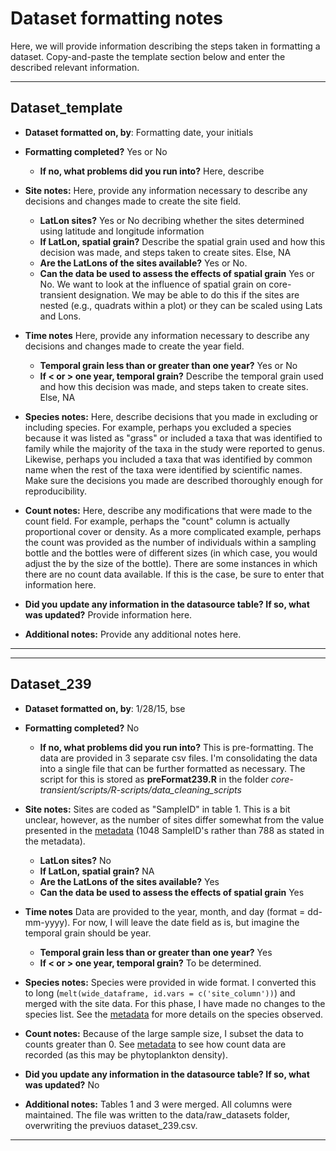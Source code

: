 # Dataset formatting notes

Here, we will provide information describing the steps taken in formatting a dataset. Copy-and-paste the template section below and enter the described relevant information.

---------------------------------------

## Dataset_template

* **Dataset formatted on, by**: Formatting date, your initials

* **Formatting completed?** Yes or No
  * **If no, what problems did you run into?** Here, describe 

* **Site notes:** Here, provide any information necessary to describe any decisions and changes made to create the site field.
  * **LatLon sites?** Yes or No decribing whether the sites determined using latitude and longitude information
  *  **If LatLon, spatial grain?** Describe the spatial grain used and how this decision was made, and steps taken to create sites. Else, NA
  *  **Are the LatLons of the sites available?** Yes or No.
  *  **Can the data be used to assess the effects of spatial grain** Yes or No. We want to look at the influence of spatial grain on core-transient designation. We may be able to do this if the sites are nested (e.g., quadrats within a plot) or they can be scaled using Lats and Lons.

* **Time notes** Here, provide any information necessary to describe any decisions and changes made to create the year field.
  * **Temporal grain less than or greater than one year?** Yes or No
  * **If < or > one year, temporal grain?** Describe the temporal grain used and how this decision was made, and steps taken to create sites. Else, NA

* **Species notes:** Here, describe decisions that you made in excluding or including species. For example, perhaps you excluded a species because it was listed as "grass" or included a taxa that was identified to family while the majority of the taxa in the study were reported to genus. Likewise, perhaps you included a taxa that was identified by common name when the rest of the taxa were identified by scientific names. Make sure the decisions you made are described thoroughly enough for reproducibility.

* **Count notes:** Here, describe any modifications that were made to the count field. For example, perhaps the "count" column is actually proportional cover or density. As a more complicated example, perhaps the count was provided as the number of individuals within a sampling bottle and the bottles were of different sizes (in which case, you would adjust the by the size of the bottle). There are some instances in which there are no count data available. If this is the case, be sure to enter that information here.

* **Did you update any information in the datasource table? If so, what was updated?** Provide information here.
* **Additional notes:** Provide any additional notes here.

---------------------------------------

---------------------------------------

## Dataset_239

* **Dataset formatted on, by**: 1/28/15, bse

* **Formatting completed?** No
  * **If no, what problems did you run into?** This is pre-formatting. The data are provided in 3 separate csv files. I'm consolidating the data into a single file that can be further formatted as necessary. The script for this is stored as **preFormat239.R** in the folder *core-transient/scripts/R-scripts/data_cleaning_scripts*

* **Site notes:** Sites are coded as "SampleID" in table 1. This is a bit unclear, however, as the number of sites differ somewhat from the value presented in the [metadata](http://esapubs.org/archive/ecol/E094/149/metadata.php) (1048 SampleID's rather than 788 as stated in the metadata).
  * **LatLon sites?** No
  *  **If LatLon, spatial grain?** NA
  *  **Are the LatLons of the sites available?** Yes
  *  **Can the data be used to assess the effects of spatial grain** Yes

* **Time notes** Data are provided to the year, month, and day (format = dd-mm-yyyy). For now, I will leave the date field as is, but imagine the temporal grain should be year. 
  * **Temporal grain less than or greater than one year?** Yes
  * **If < or > one year, temporal grain?** To be determined.

* **Species notes:** Species were provided in wide format. I converted this to long (`melt(wide_dataframe, id.vars = c('site_column'))`) and merged with the site data. For this phase, I have made no changes to the species list. See the [metadata](http://esapubs.org/archive/ecol/E094/149/metadata.php) for more details on the species observed. 

* **Count notes:** Because of the large sample size, I subset the data to counts greater than 0. See [metadata](http://esapubs.org/archive/ecol/E094/149/metadata.php) to see how count data are recorded (as this may be phytoplankton density). 

* **Did you update any information in the datasource table? If so, what was updated?** No
* **Additional notes:** Tables 1 and 3 were merged. All columns were maintained. The file was written to the data/raw_datasets folder, overwriting the previuos dataset_239.csv.

---------------------------------------


